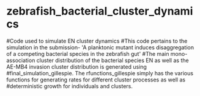 # zebrafish_bacterial_cluster_dynamics
#Code used to simulate EN cluster dynamics
#This code pertains to the simulation in the submission- 'A planktonic mutant induces disaggregation of a competing bacterial species in the zebrafish gut'
#The main mono-association cluster distribution of the bacterial species EN as well as the AE-MB4 invasion cluster distribution is generated using
#final_simulation_gillespie. The rfunctions_gillespie simply has the various functions for generating rates for different cluster processes as well as
#deterministic growth for individuals and clusters. 
